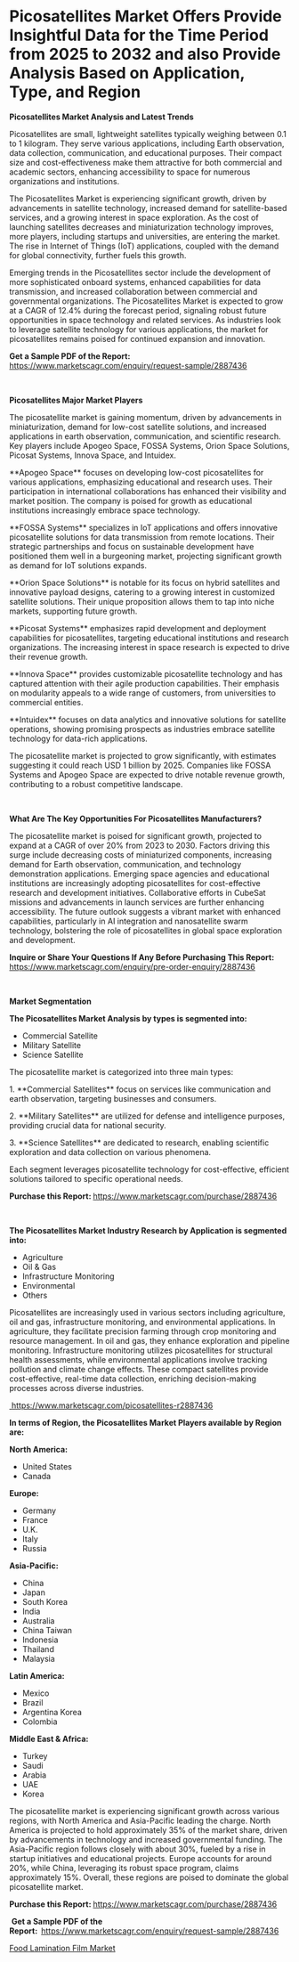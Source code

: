 <p><h1>Picosatellites Market Offers Provide Insightful Data for the Time Period from 2025 to 2032 and also Provide Analysis Based on Application, Type, and Region</h1></p><p><strong>Picosatellites Market Analysis and Latest Trends</strong></p>
<p><p>Picosatellites are small, lightweight satellites typically weighing between 0.1 to 1 kilogram. They serve various applications, including Earth observation, data collection, communication, and educational purposes. Their compact size and cost-effectiveness make them attractive for both commercial and academic sectors, enhancing accessibility to space for numerous organizations and institutions.</p><p>The Picosatellites Market is experiencing significant growth, driven by advancements in satellite technology, increased demand for satellite-based services, and a growing interest in space exploration. As the cost of launching satellites decreases and miniaturization technology improves, more players, including startups and universities, are entering the market. The rise in Internet of Things (IoT) applications, coupled with the demand for global connectivity, further fuels this growth. </p><p>Emerging trends in the Picosatellites sector include the development of more sophisticated onboard systems, enhanced capabilities for data transmission, and increased collaboration between commercial and governmental organizations. The Picosatellites Market is expected to grow at a CAGR of 12.4% during the forecast period, signaling robust future opportunities in space technology and related services. As industries look to leverage satellite technology for various applications, the market for picosatellites remains poised for continued expansion and innovation.</p></p>
<p><strong>Get a Sample PDF of the Report:&nbsp;</strong> <a href="https://www.marketscagr.com/enquiry/request-sample/2887436?utm_campaign=1126&utm_medium=2&utm_source=Github&utm_content=ia&utm_term=14032025&utm_id=picosatellites">https://www.marketscagr.com/enquiry/request-sample/2887436</a></p>
<p>&nbsp;</p>
<p><strong>Picosatellites Major Market Players</strong></p>
<p><p>The picosatellite market is gaining momentum, driven by advancements in miniaturization, demand for low-cost satellite solutions, and increased applications in earth observation, communication, and scientific research. Key players include Apogeo Space, FOSSA Systems, Orion Space Solutions, Picosat Systems, Innova Space, and Intuidex.</p><p>**Apogeo Space** focuses on developing low-cost picosatellites for various applications, emphasizing educational and research uses. Their participation in international collaborations has enhanced their visibility and market position. The company is poised for growth as educational institutions increasingly embrace space technology.</p><p>**FOSSA Systems** specializes in IoT applications and offers innovative picosatellite solutions for data transmission from remote locations. Their strategic partnerships and focus on sustainable development have positioned them well in a burgeoning market, projecting significant growth as demand for IoT solutions expands.</p><p>**Orion Space Solutions** is notable for its focus on hybrid satellites and innovative payload designs, catering to a growing interest in customized satellite solutions. Their unique proposition allows them to tap into niche markets, supporting future growth.</p><p>**Picosat Systems** emphasizes rapid development and deployment capabilities for picosatellites, targeting educational institutions and research organizations. The increasing interest in space research is expected to drive their revenue growth.</p><p>**Innova Space** provides customizable picosatellite technology and has captured attention with their agile production capabilities. Their emphasis on modularity appeals to a wide range of customers, from universities to commercial entities.</p><p>**Intuidex** focuses on data analytics and innovative solutions for satellite operations, showing promising prospects as industries embrace satellite technology for data-rich applications.</p><p>The picosatellite market is projected to grow significantly, with estimates suggesting it could reach USD 1 billion by 2025. Companies like FOSSA Systems and Apogeo Space are expected to drive notable revenue growth, contributing to a robust competitive landscape.</p></p>
<p>&nbsp;</p>
<p><strong>What Are The Key Opportunities For Picosatellites Manufacturers?</strong></p>
<p><p>The picosatellite market is poised for significant growth, projected to expand at a CAGR of over 20% from 2023 to 2030. Factors driving this surge include decreasing costs of miniaturized components, increasing demand for Earth observation, communication, and technology demonstration applications. Emerging space agencies and educational institutions are increasingly adopting picosatellites for cost-effective research and development initiatives. Collaborative efforts in CubeSat missions and advancements in launch services are further enhancing accessibility. The future outlook suggests a vibrant market with enhanced capabilities, particularly in AI integration and nanosatellite swarm technology, bolstering the role of picosatellites in global space exploration and development.</p></p>
<p><strong>Inquire or Share Your Questions If Any Before Purchasing This Report:</strong> <a href="https://www.marketscagr.com/enquiry/pre-order-enquiry/2887436?utm_campaign=1126&utm_medium=2&utm_source=Github&utm_content=ia&utm_term=14032025&utm_id=picosatellites">https://www.marketscagr.com/enquiry/pre-order-enquiry/2887436</a></p>
<p>&nbsp;</p>
<p><strong>Market Segmentation</strong></p>
<p><strong>The Picosatellites Market Analysis by types is segmented into:</strong></p>
<p><ul><li>Commercial Satellite</li><li>Military Satellite</li><li>Science Satellite</li></ul></p>
<p><p>The picosatellite market is categorized into three main types: </p><p>1. **Commercial Satellites** focus on services like communication and earth observation, targeting businesses and consumers. </p><p>2. **Military Satellites** are utilized for defense and intelligence purposes, providing crucial data for national security.</p><p>3. **Science Satellites** are dedicated to research, enabling scientific exploration and data collection on various phenomena. </p><p>Each segment leverages picosatellite technology for cost-effective, efficient solutions tailored to specific operational needs.</p></p>
<p><strong>Purchase this Report:&nbsp;</strong><a href="https://www.marketscagr.com/purchase/2887436?utm_campaign=1126&utm_medium=2&utm_source=Github&utm_content=ia&utm_term=14032025&utm_id=picosatellites">https://www.marketscagr.com/purchase/2887436</a></p>
<p>&nbsp;</p>
<p><strong>The Picosatellites Market Industry Research by Application is segmented into:</strong></p>
<p><ul><li>Agriculture</li><li>Oil & Gas</li><li>Infrastructure Monitoring</li><li>Environmental</li><li>Others</li></ul></p>
<p><p>Picosatellites are increasingly used in various sectors including agriculture, oil and gas, infrastructure monitoring, and environmental applications. In agriculture, they facilitate precision farming through crop monitoring and resource management. In oil and gas, they enhance exploration and pipeline monitoring. Infrastructure monitoring utilizes picosatellites for structural health assessments, while environmental applications involve tracking pollution and climate change effects. These compact satellites provide cost-effective, real-time data collection, enriching decision-making processes across diverse industries.</p></p>
<p><a href="https://www.marketscagr.com/picosatellites-r2887436?utm_campaign=1126&utm_medium=2&utm_source=Github&utm_content=ia&utm_term=14032025&utm_id=picosatellites">&nbsp;https://www.marketscagr.com/picosatellites-r2887436</a></p>
<p><strong>In terms of Region, the Picosatellites Market Players available by Region are:</strong></p>
<p>
    <p> <strong> North America: </strong>
        <ul>
            <li>United States</li>
            <li>Canada</li>
        </ul>
        </p> 
    <p> <strong> Europe: </strong>
        <ul>
            <li>Germany</li>
            <li>France</li>
            <li>U.K.</li>
            <li>Italy</li>
            <li>Russia</li>
        </ul>
        </p> 
    <p> <strong> Asia-Pacific: </strong>
        <ul>
            <li>China</li>
            <li>Japan</li>
            <li>South Korea</li>
            <li>India</li>
            <li>Australia</li>
            <li>China Taiwan</li>
            <li>Indonesia</li>
            <li>Thailand</li>
            <li>Malaysia</li>
        </ul>
        </p> 
    <p> <strong> Latin America: </strong>
        <ul>
            <li>Mexico</li>
            <li>Brazil</li>
            <li>Argentina Korea</li>
            <li>Colombia</li>
        </ul>
        </p> 
    <p> <strong> Middle East & Africa: </strong>
        <ul>
            <li>Turkey</li>
            <li>Saudi</li>
            <li>Arabia</li>
            <li>UAE</li>
            <li>Korea</li>
        </ul>
    </p>
    </p>
<p><p>The picosatellite market is experiencing significant growth across various regions, with North America and Asia-Pacific leading the charge. North America is projected to hold approximately 35% of the market share, driven by advancements in technology and increased governmental funding. The Asia-Pacific region follows closely with about 30%, fueled by a rise in startup initiatives and educational projects. Europe accounts for around 20%, while China, leveraging its robust space program, claims approximately 15%. Overall, these regions are poised to dominate the global picosatellite market.</p></p>
<p><strong>Purchase this Report: </strong><a href="https://www.marketscagr.com/purchase/2887436?utm_campaign=1126&utm_medium=2&utm_source=Github&utm_content=ia&utm_term=14032025&utm_id=picosatellites">https://www.marketscagr.com/purchase/2887436</a></p>
<p>&nbsp;<strong>Get a Sample PDF of the Report:&nbsp;&nbsp;</strong><a href="https://www.marketscagr.com/enquiry/request-sample/2887436?utm_campaign=1126&utm_medium=2&utm_source=Github&utm_content=ia&utm_term=14032025&utm_id=picosatellites">https://www.marketscagr.com/enquiry/request-sample/2887436</a></p>
<p><strong></strong></p>
<p><p><a href="https://github.com/julyju69/Market-Research-Report-List-6/blob/main/food-lamination-film-market.md?utm_campaign=1126&utm_medium=2&utm_source=Github&utm_content=ia&utm_term=14032025&utm_id=picosatellites">Food Lamination Film Market</a></p></p>